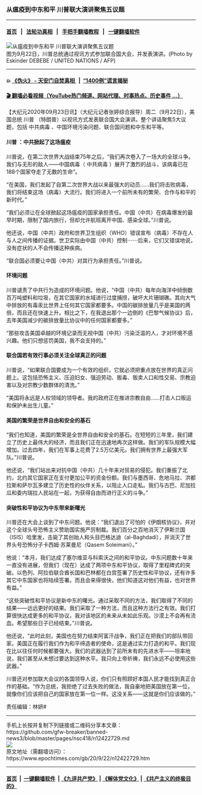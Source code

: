 ### 从瘟疫到中东和平 川普联大演讲聚焦五议题
------------------------

#### [首页](https://github.com/gfw-breaker/banned-news3/blob/master/README.md) &nbsp;&nbsp;|&nbsp;&nbsp; [法轮功真相](https://github.com/begood0513/basic/blob/master/README.md)  &nbsp;&nbsp;|&nbsp;&nbsp; [手把手翻墙教程](https://github.com/gfw-breaker/guides/wiki)  &nbsp;&nbsp;|&nbsp;&nbsp; [一键翻墙软件](https://github.com/gfw-breaker/nogfw/blob/master/README.md)  



<div><img alt="从瘟疫到中东和平 川普联大演讲聚焦五议题" class="attachment-djy_600_400 size-djy_600_400 wp-post-image" src="https://i.epochtimes.com/assets/uploads/2020/09/000_8QH3C2-600x400.jpg"/>
<div class="caption">
 图为9月22日，川普总统通过视讯方式参加联合国大会，并发表演讲。(Photo by Eskinder DEBEBE / UNITED NATIONS / AFP)
</div></div><hr/>

#### 💥 [《伪火》 - 天安门自焚真相 ](http://158.247.195.190:10000/videos/blog/weihuo.html)&nbsp; |&nbsp; [“1400例”谎言揭秘  ](http://158.247.195.190:10000/videos/blog/jiexi1400.html)

#### [ 🎬  翻墙必看视频（YouTube热门频道、网站代理、时事热点、历史事件 ...）](https://github.com/gfw-breaker/links/blob/master/banned.md)

<div><p>
 【大纪元2020年09月23日讯】（大纪元记者张婷综合报导）周二（9月22日），美国总统
 <ok href="https://www.epochtimes.com/gb/tag/%E5%B7%9D%E6%99%AE.html">
  川普
 </ok>
 （特朗普）以视讯方式发表联合国大会演讲。整个讲话聚焦5大议题，包括
 <ok href="https://www.epochtimes.com/gb/tag/%E4%B8%AD%E5%85%B1%E7%97%85%E6%AF%92.html">
  中共病毒
 </ok>
 、中国环境污染问题、联合国问题和中东和平等。
</p>
<h4>
 <ok href="https://www.epochtimes.com/gb/tag/%E5%B7%9D%E6%99%AE.html">
  川普
 </ok>
 ：中共掀起了这场瘟疫
</h4>
<p>
 川普说，在第二次世界大战结束75年之后，“我们再次卷入了一场大的全球斗争。我们与无形的敌人——中国病毒（
 <ok href="https://www.epochtimes.com/gb/tag/%E4%B8%AD%E5%85%B1%E7%97%85%E6%AF%92.html">
  中共病毒
 </ok>
 ）展开了激烈的战斗，该病毒已在188个国家夺走了无数的生命”。
</p>
<p>
 “在美国，我们发起了自第二次世界大战以来最强大的动员……我们将击败病毒，我们将结束这场（病毒）大流行。我们将进入一个前所未有的繁荣、合作与和平的新时代。”
</p>
<p>
 “我们必须让在全球掀起这场瘟疫的国家承担责任。中国（中共）在病毒爆发的最早时期，限制了国内旅行，但却允许航班离开中国、感染全球。”川普说。
</p>
<p>
 他还说，中国（中共）政府和世界卫生组织（WHO）错误宣布（病毒）不存在人与人之间传播的证据。世卫实际由中国（中共）控制⋯⋯后来，它们又错误地说，没有症状的人不会传播这种疾病。
</p>
<p>
 “联合国必须要让中国（中共）对其行为承担责任。”川普说。
</p>
<h4>
 环境问题
</h4>
<p>
 川普谴责了中共行为造成的环境问题。他说，“中国（中共）每年向海洋中倾倒数百万吨塑料和垃圾，在其它国家的水域进行过度捕捞，破坏大片珊瑚礁。其向大气中排放的有毒汞比世界上任何其它国家都要多。中国的碳排放量几乎是美国的两倍，而且还在快速上升。相比之下，在我退出那个一边倒的《巴黎气候协议》后，去年美国减少的碳排放量比协议中的任何国家都要多。”
</p>
<p>
 “那些攻击美国卓越的环境记录而无视中国（中共）污染泛滥的人，才对环境不感兴趣。他们只想惩罚美国，我不会支持的。”
</p>
<h4>
 联合国若有效行事必须关注全球真正的问题
</h4>
<p>
 川普说，“如果联合国要成为一个有效的组织，它就必须把重点放在世界的真正问题上。这包括恐怖主义、压迫妇女、强迫劳动、贩毒、贩卖人口和性交易、宗教迫害以及对宗教少数群体的清洗。”
</p>
<p>
 “美国将永远是人权领域的领导者。我的政府正在推进宗教自由……打击人口贩运和保护未出生儿童。”
</p>
<h4>
 美国的繁荣是世界自由和安全的基石
</h4>
<p>
 “我们也知道，美国的繁荣是全世界自由和安全的基石。在短短的三年里，我们建立了历史上最伟大的经济，而且我们正在迅速地再次这样做。我们的军队规模大幅增加。过去四年，我们在军事上花费了2.5万亿美元。我们拥有世界上最强大军队。”川普说。
</p>
<p>
 他还说，“我们站出来对抗中国（中共）几十年来对贸易的侵犯。我们重振了北约，北约其它国家正在支付更加公平的资金份额。我们与墨西哥、危地马拉、洪都拉斯和萨尔瓦多建立了历史性的伙伴关系，以阻止人口走私。我们与古巴、尼加拉瓜和委内瑞拉人民站在一起，为获得自由而进行正义的斗争。”
</p>
<h4>
 突破性和平协议为中东带来新曙光
</h4>
<p>
 川普还在大会上谈到了中东问题。他说：“我们退出了可怕的《伊朗核协议》，并对这个全球头号恐怖主义赞助国实施严厉制裁。我们百分之百地消灭了伊斯兰国（ISIS）哈里发，击毙了其创始人和头目巴格达迪（al-Baghdadi），并消灭了世界头号恐怖分子卡西姆·苏莱曼尼（Qasem Soleimani）。”
</p>
<p>
 他说：“本月，我们达成了塞尔维亚与科索沃之间的和平协议。中东问题数十年来一直没有进展，但我们（现在）达成了两项中东和平协议，取得了里程碑式的突破。以色列、阿拉伯联合酋长国和巴林都在白宫签署了历史性和平协议，还有许多其它中东国家也将陆续签署。而且会来得很快，他们知道这对他们有益，也对世界有益。”
</p>
<p>
 “这些突破性和平协议是新中东的曙光。通过采取不同的方法，我们取得了不同的结果——远远更好的结果。我们采取了一种方法，而且这种方法行之有效。我们打算很快达成更多的和平协议，我对该地区的未来从未如此乐观。沙漠上不会再有流血。希望那些日子已经结束。”川普说。
</p>
<p>
 他还说，“此时此刻，美国也在努力结束阿富汗战争，我们正在把我们的部队带回家。美国正在履行我们作为和平缔造者的使命，这是通过实力打造的和平。我们现在比以往任何时候都要强大。我们的武器达到了前所未有的先进水平——坦率地说，我们甚至从未想过要达到这种水平。我只向上帝祈祷，我们永远不必使用这些武器。”
</p>
<p>
 川普还对参加联大会议的各国领导人说，你们只有照顾好本国人民才能找到真正合作的基础。“作为总统，我拒绝了过去失败的做法，我自豪地把美国放在第一位，就像你们应该把自己的国家放在第一位一样。这没关系——这就是你们应该做的。”
</p>
<p>
 责任编辑：林妍#
</p>
</div>
<hr/>
手机上长按并复制下列链接或二维码分享本文章：<br/>
https://github.com/gfw-breaker/banned-news3/blob/master/pages/nsc418/n12422729.md <br/>
<a href='https://github.com/gfw-breaker/banned-news3/blob/master/pages/nsc418/n12422729.md'><img src='https://github.com/gfw-breaker/banned-news3/blob/master/pages/nsc418/n12422729.md.png'/></a> <br/>
原文地址（需翻墙访问）：https://www.epochtimes.com/gb/20/9/22/n12422729.htm


------------------------
#### [首页](https://github.com/gfw-breaker/banned-news3/blob/master/README.md) &nbsp;|&nbsp; [一键翻墙软件](https://github.com/gfw-breaker/nogfw/blob/master/README.md) &nbsp;| [《九评共产党》](https://github.com/gfw-breaker/9ping.md/blob/master/README.md#九评之一评共产党是什么) | [《解体党文化》](https://github.com/gfw-breaker/jtdwh.md/blob/master/README.md) | [《共产主义的终极目的》](https://github.com/gfw-breaker/gczydzjmd.md/blob/master/README.md)


<img src='http://gfw-breaker.win/banned-news3/pages/nsc418/n12422729.md' width='0px' height='0px'/>